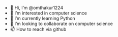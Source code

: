 - 👋 Hi, I’m @omthakur1224
- 👀 I’m interested in computer science
- 🌱 I’m currently learning Python
- 💞️ I’m looking to collaborate on computer science
- 📫 How to reach via github

<!---
omthakur1224/omthakur1224 is a ✨ special ✨ repository because its `README.md` (this file) appears on your GitHub profile.
You can click the Preview link to take a look at your changes.
--->
